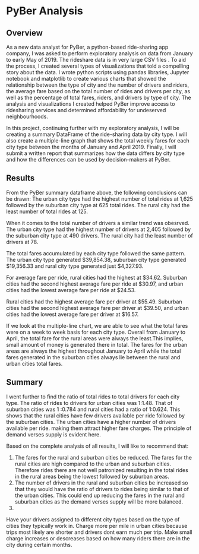 # PyBer Analysis
## Overview 
As a new data analyst for PyBer, a python-based ride-sharing app company, I was asked to perform exploratory analysis on data from January to early May of 2019. The rideshare data is in very large CSV files . To aid the process, I created several types of visualizations that told a compelling story about the data. I wrote python scripts using pandas libraries, Jupyter notebook and matplotlib to create various charts that showed the relationship between the type of city and the number of drivers and riders, the average fare based on the total number of rides and drivers per city, as well as the percentage of total fares, riders, and drivers by type of city. The analysis and visualizations I created helped PyBer improve access to ridesharing services and determined affordability for undeserved neighbourhoods.

In this project, continuing further with my exploratory analysis, I will be creating a summary DataFrame of the ride-sharing data by city type. I will also create a multiple-line graph that shows the total weekly fares for each city type between the months of January and April 2019. Finally, I will submit a written report that summarizes how the data differs by city type and how the differences can be used by decision-makers at PyBer.

## Results 


From the PyBer summary dataframe above, the following conclusions can be drawn:
The urban city type had the highest number of total rides at 1,625 followed by the suburban city type at 625	total rides. The rural city had the least number of total rides at 125.

When it comes to the total number of drivers a similar trend was obesrved. The urban city type had the highest number of drivers  at 2,405 followed by the suburban city type at 490 drivers. The rural city had the least number of drivers at 78.

The total fares accumulated by each city type followed the same pattern. The urban city type generated $39,854.38, suburban city type generated $19,356.33 and rural city type generated just $4,327.93. 

For average fare per ride, rural cities had the highest at $34.62. Suburban cities had the second highest average fare per ride at $30.97, and urban cities had the lowest average fare per ride at $24.53.

Rural cities had the highest average fare per driver at $55.49. Suburban cities had the second highest average fare per driver at $39.50, and urban cities had the lowest average fare per driver at $16.57.

If we look at the multiple-line chart, we are able to see what the total fares were on a week to week basis for each city type. Overall from January to April, the total fare for the rural areas were always the least.This implies, small amount of money is generated there in total. The fares for the urban areas are always the highest throughout January to April while the total fares generated in the suburban cities always lie between the rural and urban cities total fares.  


## Summary
I went further to find the ratio of total rides to total drivers for each city type. The ratio of rides to drivers for urban cities was 1:1.48. That of suburban cities was 1 :0.784 and rural cities had a ratio of 1:0.624. This shows that the rural cities have few drivers available per ride followed by the suburban cities. The urban cities have a higher number of drivers available per ride. making them attract higher fare charges. The principle of demand verses supply is evident here.

Based on the complete analysis of all results, I will like to recommend that:

1. The fares for the rural and suburban cities be reduced. The fares for the rural cities are high compared to the urban and suburban cities. Therefore rides there are not well patronized resulting in the total rides in the rural areas being the lowest followed by suburban areas.
2. The number of drivers in the rural and suburban cities be increased so that they would have the ratio of drivers to rides being similar to that of the urban cities. This could end up reducing the fares in the rural and suburban cities as the demand verses supply will be more balanced. 
3. 

Have your drivers assigned to different city types based on the type of cities they typically work in.
Charge more per mile in urban cities because trips most likely are shorter and drivers dont earn much per trip.
Make small charge increases or descreases based on how many riders there are in the city during certain months.


